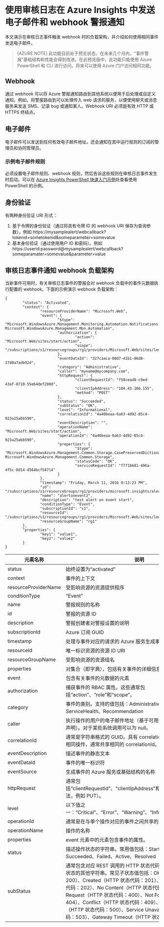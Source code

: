 <properties
	pageTitle="Azure Insights：使用审核日志在 Azure Insights 中发送电子邮件和 webhook 警报通知。| Azure"
	description="了解如何在 Azure Insights 中使用服务审核日志条目来调用 Web URL 或发送电子邮件通知。"
	authors="kamathashwin"
	manager=""
	editor=""
	services="azure-portal"
	documentationCenter="na"/>

<tags
	ms.service="azure-portal"
	ms.date="03/30/2016"
	wacn.date="05/09/2016"/>

# 使用审核日志在 Azure Insights 中发送电子邮件和 webhook 警报通知

本文演示在审核日志事件触发 webhook 时的负载架构，并介绍如何使用相同事件发送电子邮件。

>[AZURE.NOTE] 此功能目前处于预览状态。在未来几个月内，“事件警报”基础结构和性能会得到改进。在此预览版中，此功能只能使用 Azure PowerShell 和 CLI 进行访问。将来可以使用 Azure 门户访问相同功能。

## Webhook
通过 webhook 可以将 Azure 警报通知路由到其他系统以便用于后处理或自定义通知。例如，将警报路由到可以处理传入 web 请求的服务，以便使用聊天或消息服务来发送 SMS、记录 bug 或通知某人。Webhook URI 必须是有效 HTTP 或 HTTPS 终结点。

## 电子邮件
电子邮件可以发送到任何有效电子邮件地址。还会通知在其中运行规则的订阅的管理员和协同管理员。

### 示例电子邮件规则
必须设置电子邮件规则、webhook 规则，然后告诉这些规则在审核日志事件发生时启动。可以在 [Azure Insights PowerShell 快速入门示例](/documentation/articles/insights-powershell-samples/#alert-on-audit-log-event)处查看使用 PowerShell 的示例。


## 身份验证
有两种身份验证 URI 形式：

1. 基于令牌的身份验证（通过将具有令牌 ID 的 webhook URI 保存为查询参数）。例如 https://mysamplealert/webcallback?tokenid=sometokenid&someparameter=somevalue
2. 基本身份验证（通过使用用户 ID 和密码）。例如 https://userid:password@mysamplealert/webcallback?someparamater=somevalue&parameter=value

## 审核日志事件通知 webhook 负载架构
当新事件可用时，有关审核日志事件的警报会对 webhook 负载中的事件元数据执行配置的 webhook。下面的示例演示 webhook 负载架构：

```
{
        "status": "Activated",
        "context": {
                "resourceProviderName": "Microsoft.Web",
                "event": {
                        "$type": "Microsoft.WindowsAzure.Management.Monitoring.Automation.Notifications.GenericNotifications.Datacontracts.InstanceEventContext, Microsoft.WindowsAzure.Management.Mon.Automation",
                        "authorization": {
                                "action": "Microsoft.Web/sites/start/action",
                                "scope": "/subscriptions/s1/resourcegroups/rg1/providers/Microsoft.Web/sites/leoalerttest"
                        },
                        "eventDataId": "327caaca-08d7-41b1-86d8-27d0a7adb92d",
                        "category": "Administrative",
                        "caller": "myname@mycompany.com",
                        "httpRequest": {
                                "clientRequestId": "f58cead8-c9ed-43af-8710-55e64def208d",
                                "clientIpAddress": "104.43.166.155",
                                "method": "POST"
                        },
                        "status": "Succeeded",
                        "subStatus": "OK",
                        "level": "Informational",
                        "correlationId": "4a40beaa-6a63-4d92-85c4-923a25abb590",
                        "eventDescription": "",
                        "operationName": "Microsoft.Web/sites/start/action",
                        "operationId": "4a40beaa-6a63-4d92-85c4-923a25abb590",
                        "properties": {
                                "$type": "Microsoft.WindowsAzure.Management.Common.Storage.CasePreservedDictionary, Microsoft.WindowsAzure.Management.Common.Storage",
                                "statusCode": "OK",
                                "serviceRequestId": "f7716681-496a-4f5c-8d14-d564bcf54714"
                        }
                },
                "timestamp": "Friday, March 11, 2016 9:13:23 PM",
                "id": "/subscriptions/s1/resourceGroups/rg1/providers/microsoft.insights/alertrules/alertonevent2",
                "name": "alertonevent2",
                "description": "test alert on event start",
                "conditionType": "Event",
                "subscriptionId": "s1",
                "resourceId": "/subscriptions/s1/resourcegroups/rg1/providers/Microsoft.Web/sites/leoalerttest",
                "resourceGroupName": "rg1"
        },
        "properties": {
                "key1": "value1",
                "key2": "value2"
        }
}
```

|元素名称|	说明|
|---|---|
|status |始终设置为“activated”|
|context|事件的上下文|
|resourceProviderName|受影响资源的资源提供程序|
|conditionType |“Event”|
|name |警报规则的名称|
|id |警报的资源 ID|
|description|	警报创建者对警报设置的说明|
|subscriptionId |Azure 订阅 GUID|
|timestamp|	处理与事件对应的请求的 Azure 服务生成事件时的时间戳|
|resourceId |唯一标识资源的资源 ID URI|
|resourceGroupName|受影响资源的资源组名|
|properties |<Key  Value> 对集合（即字典<String  String>），包括有关事件的详细信息|
|event|包含有关事件的元数据的元素|
|authorization|捕获事件的 RBAC 属性。这些通常包括“action”、“role”和“scope”。|
|category | 事件的类别。支持的值包括：Administrative、Alert、Security、ServiceHealth、Recommendation|
|caller|执行操作的用户的电子邮件地址（基于可用性是 UPN 声明或 SPN 声明）。对于某些系统调用可以为 null。|
|correlationId|	通常是字符串格式的 GUID。具有 correlationId 的事件属于更大的相同操作，通常共享相同的 correlationId。|
|eventDescription |描述事件的静态文本|
|eventDataId|事件的唯一标识符|
|eventSource |生成事件的 Azure 服务或基础结构的名称|
|httpRequest|	通常包括“clientRequestId”、“clientIpAddress”和“method”（HTTP 方法，例如 PUT）。|
|level|以下值之一：“Critical”、“Error”、“Warning”、“Informational”和“Verbose”|
|operationId|通常是在与单个操作对应的事件之间共享的 GUID|
|operationName|操作的名称|
|properties |event 元素中的元素包含事件的属性。|
|status|描述操作状态的字符串。常用值包括：Started、In Progress、Succeeded、Failed、Active、Resolved|
|subStatus|	通常包含对应 REST 调用的 HTTP 状态代码。它还可能包含描述子状态的其他字符串。常见子状态值包括：OK（HTTP 状态代码：200）、Created（HTTP 状态代码：201）、Accepted（HTTP 状态代码：202）、No Content（HTTP 状态代码：204）、Bad Request（HTTP 状态代码：400）、Not Found（HTTP 状态代码：404）、Conflict（HTTP 状态代码：409）、Internal Server Error（HTTP 状态代码：500）、Service Unavailable（HTTP 状态代码：503）、Gateway Timeout（HTTP 状态代码：504）|

<!---HONumber=Mooncake_0503_2016-->